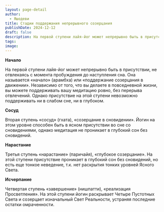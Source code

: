 ```yaml
---
layout: page-detail
author:
  - Яшодеви
title: Стадии поддержания непрерывного созерцания
publishDate: 2024-12-12
draft: false
description: На первой ступени лайя-йог может непрерывно быть в присутствии, не отвлекаясь с момента пробуждения до наступления сна. Она называется «начало» (арамбха) или «поддержание созерцания в движении». Независимо от того, что вы делаете в повседневной жизни, вы можете поддерживать вашумедитацию ровно, без перерыва отвлечений. Однако присутствие на этой ступени невозможно поддерживать ни в слабом сне, ни в глубоком.
tags: 
image:
---
```

**Начало**

На первой ступени лайя-йог может непрерывно быть в присутствии, не отвлекаясь с момента пробуждения до наступления сна. Она называется «начало» (арамбха) или «поддержание созерцания в движении». Независимо от того, что вы делаете в повседневной жизни, вы можете поддерживать вашу медитацию ровно, без перерыва отвлечений. Однако присутствие на этой ступени невозможно поддерживать ни в слабом сне, ни в глубоком.

**Сосуд**

Вторая ступень «сосуд» (гхата), «созерцание в сновидении». Йогин на этом уровне способен быть в ясном присутствии во сне со сновидениями, однако медитация не проникает в глубокий сон без сновидений.

**Нарастание**

Третья ступень «нарастание» (паричайя), «глубокое созерцание». На этой ступени присутствие проникает в глубокий сон без сновидений, но есть еще тонкое неведение, т.к. нет раскрытия тонких уровней Ясного Света.

**Исчерпание**

Четвертая ступень «завершение» (нишпатти), «реализация Просветления». На этой ступени йогин раскрывает Четыре Пустотных Света и созерцает изначальный Свет Реальности, устраняя последние остатки омраченности.